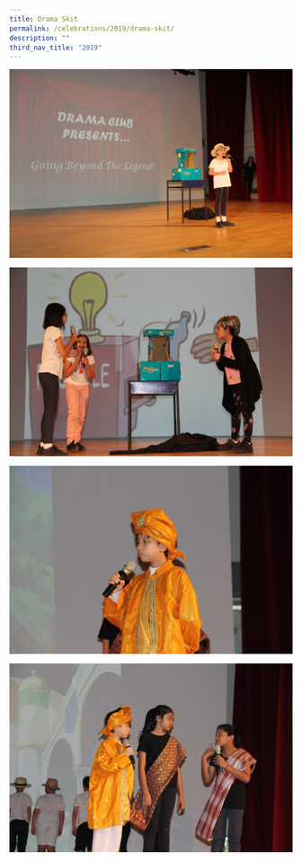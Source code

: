 ```yaml
---
title: Drama Skit
permalink: /celebrations/2019/drama-skit/
description: ""
third_nav_title: "2019"
---
```

![Drama Skit](/images/Celebrations/2019/Drama%20Skit/ds1.jpg)

![Drama Skit](/images/Celebrations/2019/Drama%20Skit/ds2.jpg)

![Drama Skit](/images/Celebrations/2019/Drama%20Skit/ds3.jpg)

![Drama Skit](/images/Celebrations/2019/Drama%20Skit/ds4.jpg)